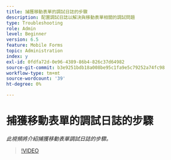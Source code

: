 ```yaml
---
title: 捕獲移動表單的調試日誌的步驟
description: 配置調試日誌以解決與移動表單相關的調試問題
type: Troubleshooting
role: Admin
level: Beginner
version: 6.5
feature: Mobile Forms
topic: Administration
index: y
exl-id: 0fdfa72d-0e96-4389-86b4-826c37d64982
source-git-commit: b3e9251bdb18a008be95c1fa9e5c79252a74fc98
workflow-type: tm+mt
source-wordcount: '39'
ht-degree: 0%

---
```


# 捕獲移動表單的調試日誌的步驟

*此視頻將介紹捕獲移動表單調試日誌的步驟。*

>[!VIDEO](https://video.tv.adobe.com/v/335516?quality=12&learn=on)
